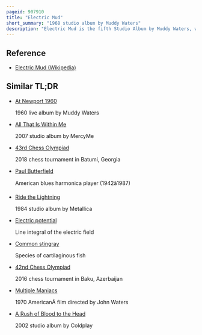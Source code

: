 ```yaml
---
pageid: 907910
title: "Electric Mud"
short_summary: "1968 studio album by Muddy Waters"
description: "Electric Mud is the fifth Studio Album by Muddy Waters, with Members of rotary Connection Playing as his Backing Band. It was released in 1968 and Presents muddy Waters as a psychedelic Musician. Producer Marshall Chess suggested that muddy Waters record it in an Attempt to appeal to a Rock Audience."
---
```


## Reference

- [Electric Mud (Wikipedia)](https://en.wikipedia.org/?curid=907910)

## Similar TL;DR

- [At Newport 1960](/tldr/en/at-newport-1960)

  1960 live album by Muddy Waters

- [All That Is Within Me](/tldr/en/all-that-is-within-me)

  2007 studio album by MercyMe

- [43rd Chess Olympiad](/tldr/en/43rd-chess-olympiad)

  2018 chess tournament in Batumi, Georgia

- [Paul Butterfield](/tldr/en/paul-butterfield)

  American blues harmonica player (1942â1987)

- [Ride the Lightning](/tldr/en/ride-the-lightning)

  1984 studio album by Metallica

- [Electric potential](/tldr/en/electric-potential)

  Line integral of the electric field

- [Common stingray](/tldr/en/common-stingray)

  Species of cartilaginous fish

- [42nd Chess Olympiad](/tldr/en/42nd-chess-olympiad)

  2016 chess tournament in Baku, Azerbaijan

- [Multiple Maniacs](/tldr/en/multiple-maniacs)

  1970 AmericanÂ film directed by John Waters

- [A Rush of Blood to the Head](/tldr/en/a-rush-of-blood-to-the-head)

  2002 studio album by Coldplay

